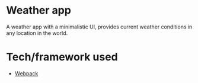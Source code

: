 # Weather app
A weather app with a minimalistic UI, provides current weather conditions in any location in the world.

# Tech/framework used
* [Webpack](https://webpack.js.org/)
